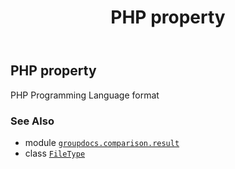 ﻿---
title: PHP property
second_title: GroupDocs.Comparison for Python via .NET API References
description: 
type: docs
url: /python-net/groupdocs.comparison.result/filetype/php/
is_root: false
weight: 1000
---

## PHP property


PHP Programming Language format

### See Also
* module [`groupdocs.comparison.result`](../../)
* class [`FileType`](/comparison/python-net/groupdocs.comparison.result/filetype)
